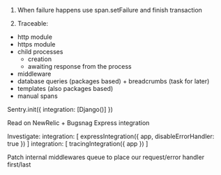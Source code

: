 1. When failure happens use span.setFailure and finish transaction

2. Traceable:

- http module
- https module
- child processes
  - creation
  - awaiting response from the process
- middleware
- database queries (packages based) + breadcrumbs (task for later)
- templates (also packages based)
- manual spans

Sentry.init({
  integration: [Django()]
})

Read on NewRelic + Bugsnag Express integration

Investigate:
integration: [ expressIntegration({
  app,
  disableErrorHandler: true
}) ]
integration: [ tracingIntegration({ app }) ]

Patch internal middlewares queue to place our request/error handler first/last
